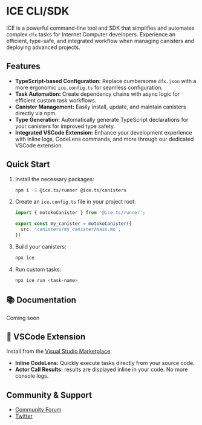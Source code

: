 # ICE CLI/SDK

ICE is a powerful command-line tool and SDK that simplifies and automates complex `dfx` tasks for Internet Computer developers. Experience an efficient, type-safe, and integrated workflow when managing canisters and deploying advanced projects.

## Features

- **TypeScript-based Configuration:** Replace cumbersome `dfx.json` with a more ergonomic `ice.config.ts` for seamless configuration.
- **Task Automation:** Create dependency chains with async logic for efficient custom task workflows.
- **Canister Management:** Easily install, update, and maintain canisters directly via npm.
- **Type Generation:** Automatically generate TypeScript declarations for your canisters for improved type safety.
- **Integrated VSCode Extension:** Enhance your development experience with inline logs, CodeLens commands, and more through our dedicated VSCode extension.

## Quick Start

1. Install the necessary packages:
   ```bash
   npm i -S @ice.ts/runner @ice.ts/canisters
   ```

2. Create an `ice.config.ts` file in your project root:
   ```typescript
   import { motokoCanister } from '@ice.ts/runner';

   export const my_canister = motokoCanister({
     src: 'canisters/my_canister/main.mo',
   })
   ```

3. Build your canisters:
   ```bash
   npx ice
   ```

4. Run custom tasks:
   ```bash
   npx ice run <task-name>
   ```

## 📚 Documentation

Coming soon

## 🔌 VSCode Extension

Install from the [Visual Studio Marketplace](https://marketplace.visualstudio.com/items?itemName=antfu.ext-name).


- **Inline CodeLens:** Quickly execute tasks directly from your source code.
- **Actor Call Results:** results are displayed inline in your code. No more console logs.

## Community & Support

- [Community Forum](https://forum.dfinity.org/t/introducing-ice-cli-sdk)
- [Twitter](https://twitter.com/antimaximal)